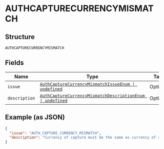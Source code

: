 
# AUTHCAPTURECURRENCYMISMATCH

## Structure

`AUTHCAPTURECURRENCYMISMATCH`

## Fields

| Name | Type | Tags | Description |
|  --- | --- | --- | --- |
| `issue` | [`AuthCaptureCurrencyMismatchIssueEnum \| undefined`](../../doc/models/auth-capture-currency-mismatch-issue-enum.md) | Optional | - |
| `description` | [`AuthCaptureCurrencyMismatchDescriptionEnum \| undefined`](../../doc/models/auth-capture-currency-mismatch-description-enum.md) | Optional | - |

## Example (as JSON)

```json
{
  "issue": "AUTH_CAPTURE_CURRENCY_MISMATCH",
  "description": "Currency of capture must be the same as currency of authorization."
}
```

